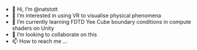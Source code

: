 - 👋 Hi, I’m @natstott
- 👀 I’m interested in using VR to visualise physical phenomena
- 🌱 I’m currently learning FDTD Yee Cube boundary conditions in compute shaders on Unity
- 💞️ I’m looking to collaborate on this
- 📫 How to reach me ...

<!---
natstott/natstott is a ✨ special ✨ repository because its `README.md` (this file) appears on your GitHub profile.
You can click the Preview link to take a look at your changes.
--->
